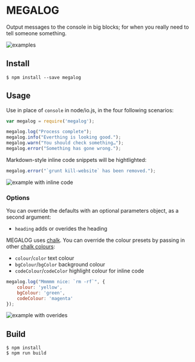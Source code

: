 # MEGALOG

Output messages to the console in big blocks; for when you really need to tell someone something.

![examples](https://raw.githubusercontent.com/sndrs/megalog/master/examples/megalogs.png)

## Install

```
$ npm install --save megalog
```

## Usage

Use in place of `console` in node/io.js, in the four following scenarios:

```js
var megalog = require('megalog');

megalog.log("Process complete");
megalog.info("Everthing is looking good.");
megalog.warn("You should check something…");
megalog.error("Something has gone wrong.");
```

Markdown-style inline code snippets will be hightlighted:

```js
megalog.error("`grunt kill-website` has been removed.");
```

![example with inline code](https://raw.githubusercontent.com/sndrs/megalog/master/examples/megalog-inlinecode.png)

### Options

You can override the defaults with an optional parameters object, as a second argument:
- `heading` adds or overides the heading

MEGALOG uses [chalk](https://github.com/sindresorhus/chalk). You can override the colour presets by passing in other [chalk colours](https://github.com/sindresorhus/chalk#colors):
- `colour`/`color` text colour
- `bgColour`/`bgColor` background colour
- `codeColour`/`codeColor` highlight colour for inline code

```js
megalog.log("Mmmmm nice: `rm -rf`", {
    colour: 'yellow',
    bgColour: 'green',
    codeColour: 'magenta'
});
```

![example with overides](https://raw.githubusercontent.com/sndrs/megalog/master/examples/megalog-colours.png)

## Build

```
$ npm install
$ npm run build
```
